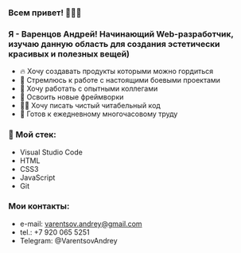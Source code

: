 ### Всем привет! 👋👋👋

### Я - Варенцов Андрей! Начинающий Web-разработчик, изучаю данную область для создания эстетически красивых и полезных вещей)


- 🔥 Хочу создавать продукты которыми можно гордиться
- 🎯 Стремлюсь к работе с настоящими боевыми проектами
- 🔞 Хочу работать с опытными коллегами
- 🏫 Освоить новые фреймворки
- ✍🏻 Хочу писать чистый читабельный код
- :blue_book: Готов к ежедневному многочасовому труду

### 🔨 Мой стек:

- Visual Studio Code
- HTML
- CSS3
- JavaScript
- Git


### Мои контакты:
- e-mail: varentsov.andrey@gmail.com
- tel.: +7 920 065 5251
- Telegram: @VarentsovAndrey
